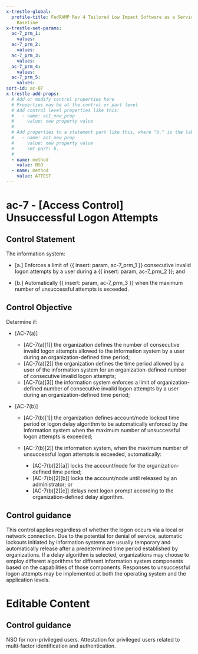 ```yaml
---
x-trestle-global:
  profile-title: FedRAMP Rev 4 Tailored Low Impact Software as a Service (LI-SaaS)
    Baseline
x-trestle-set-params:
  ac-7_prm_1:
    values:
  ac-7_prm_2:
    values:
  ac-7_prm_3:
    values:
  ac-7_prm_4:
    values:
  ac-7_prm_5:
    values:
sort-id: ac-07
x-trestle-add-props:
  # Add or modify control properties here
  # Properties may be at the control or part level
  # Add control level properties like this:
  #   - name: ac1_new_prop
  #     value: new property value
  #
  # Add properties to a statement part like this, where "b." is the label of the target statement part
  #   - name: ac1_new_prop
  #     value: new property value
  #     smt-part: b.
  #
  - name: method
    value: NSO
  - name: method
    value: ATTEST
---
```


# ac-7 - \[Access Control\] Unsuccessful Logon Attempts

## Control Statement

The information system:

- \[a.\] Enforces a limit of {{ insert: param, ac-7_prm_1 }} consecutive invalid logon attempts by a user during a {{ insert: param, ac-7_prm_2 }}; and

- \[b.\] Automatically {{ insert: param, ac-7_prm_3 }} when the maximum number of unsuccessful attempts is exceeded.

## Control Objective

Determine if:

- \[AC-7(a)\]

  - \[AC-7(a)[1]\] the organization defines the number of consecutive invalid logon attempts allowed to the information system by a user during an organization-defined time period;
  - \[AC-7(a)[2]\] the organization defines the time period allowed by a user of the information system for an organization-defined number of consecutive invalid logon attempts;
  - \[AC-7(a)[3]\] the information system enforces a limit of organization-defined number of consecutive invalid logon attempts by a user during an organization-defined time period;

- \[AC-7(b)\]

  - \[AC-7(b)[1]\] the organization defines account/node lockout time period or logon delay algorithm to be automatically enforced by the information system when the maximum number of unsuccessful logon attempts is exceeded;
  - \[AC-7(b)[2]\] the information system, when the maximum number of unsuccessful logon attempts is exceeded, automatically:

    - \[AC-7(b)[2][a]\] locks the account/node for the organization-defined time period;
    - \[AC-7(b)[2][b]\] locks the account/node until released by an administrator; or
    - \[AC-7(b)[2][c]\] delays next logon prompt according to the organization-defined delay algorithm.

## Control guidance

This control applies regardless of whether the logon occurs via a local or network connection. Due to the potential for denial of service, automatic lockouts initiated by information systems are usually temporary and automatically release after a predetermined time period established by organizations. If a delay algorithm is selected, organizations may choose to employ different algorithms for different information system components based on the capabilities of those components. Responses to unsuccessful logon attempts may be implemented at both the operating system and the application levels.

# Editable Content

<!-- Make additions and edits below -->
<!-- The above represents the contents of the control as received by the profile, prior to additions. -->
<!-- If the profile makes additions to the control, they will appear below. -->
<!-- The above markdown may not be edited but you may edit the content below, and/or introduce new additions to be made by the profile. -->
<!-- If there is a yaml header at the top, parameter values may be edited. Use --set-parameters to incorporate the changes during assembly. -->
<!-- The content here will then replace what is in the profile for this control, after running profile-assemble. -->
<!-- The added parts in the profile for this control are below.  You may edit them and/or add new ones. -->
<!-- Each addition must have a heading either of the form ## Control my_addition_name -->
<!-- or ## Part a. (where the a. refers to one of the control statement labels.) -->
<!-- "## Control" parts are new parts added after the statement part. -->
<!-- "## Part" parts are new parts added into the top-level statement part with that label. -->
<!-- Subparts may be added with nested hash levels of the form ### My Subpart Name -->
<!-- underneath the parent ## Control or ## Part being added -->
<!-- See https://ibm.github.io/compliance-trestle/tutorials/ssp_profile_catalog_authoring/ssp_profile_catalog_authoring for guidance. -->

## Control guidance

NSO for non-privileged users. Attestation for privileged users related to multi-factor identification and authentication.
